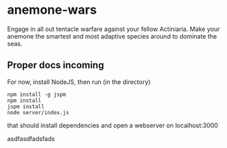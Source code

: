 # anemone-wars
Engage in all out tentacle warfare against your fellow Actiniaria. Make your anemone the smartest and most adaptive species around to dominate the seas.


## Proper docs incoming ##

For now, install NodeJS, then run (in the directory)
```
npm install -g jspm
npm install
jspm install
node server/index.js
```

that should install dependencies and open a webserver on localhost:3000

asdfasdfadsfads